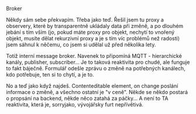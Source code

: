 Broker

Někdy sám sebe překvapím. Třeba jako teď. Řešil jsem tu proxy a observery, které by transparentně ukládaly data při změně, a po dlouhém jebání s tím vším (jo, pokud máte proxy pro objekt, nechytí to vnořený objekt, musíte dělat rekurzivní proxy a je s tím víc problémů než radosti) jsem sáhnul k něčemu, co jsem si udělal už před několika lety.

Totiž interní message broker. Navenek to připomíná MQTT - hierarchické kanály, publisher, subscriber... Je to taková reaktivita pro chudé, ale funguje to fakt báječně. Formulář odešle zprávu o změně na potřebných kanálech, kdo potřebuje, ten si to chytí, a je to.

No a teď jako když najdeš. Contenteditable element, on change poslání informace o změně, a všechno ostatní je "v ceně". Někde se někdo postará o propsání na backend, někde něco zatahá za páčky... A není to TA reaktivita, která je, sorryjako, vývojářsky furt nepřívětivá.